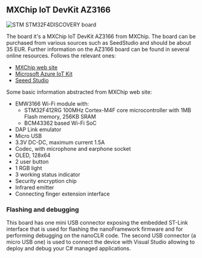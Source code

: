 ## MXChip IoT DevKit AZ3166 ##

![STM STM32F4DISCOVERY board](stm32f4_discovery.jpg)

The board it's a MXChip IoT DevKit AZ3166 from MXChip. The board can be purchased from various sources such as SeedStudio and should be about 35 EUR. Further information on the AZ3166 board can be found in several online resources. Follows the relevant ones:
- [MXChip web site](http://mxchip.com/az3166)
- [Microsoft Azure IoT Kit](https://microsoft.github.io/azure-iot-developer-kit/)
- [Seeed Studio](https://www.seeedstudio.com/AZ3166-IOT-Developer-Kit-p-2922.html)

Some basic information abstracted from MXChip web site:

- EMW3166 Wi-Fi module with:
  - STM32F412RG 100MHz Cortex-M4F core microcontroller with 1MB Flash memory, 256KB SRAM
  - BCM43362 based Wi-Fi SoC
- DAP Link emulator
- Micro USB
- 3.3V DC-DC, maximum current 1.5A
- Codec, with microphone and earphone socket
- OLED, 128x64
- 2 user button
- 1 RGB light
- 3 working status indicator
- Security encryption chip
- Infrared emitter
- Connecting finger extension interface

### Flashing and debugging

This board has one mini USB connector exposing the embedded ST-Link interface that is used for flashing the nanoFramework firmware and for performing debugging on the nanoCLR code.
The second USB connector (a micro USB one) is used to connect the device with Visual Studio allowing to deploy and debug your C# managed applications.
